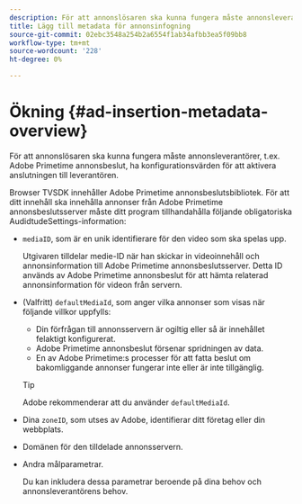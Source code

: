 ```yaml
---
description: För att annonslösaren ska kunna fungera måste annonsleverantörer, t.ex. Adobe Primetime annonsbeslut, ha konfigurationsvärden för att aktivera anslutningen till leverantören.
title: Lägg till metadata för annonsinfogning
source-git-commit: 02ebc3548a254b2a6554f1ab34afbb3ea5f09bb8
workflow-type: tm+mt
source-wordcount: '228'
ht-degree: 0%

---
```


# Ökning {#ad-insertion-metadata-overview}

För att annonslösaren ska kunna fungera måste annonsleverantörer, t.ex. Adobe Primetime annonsbeslut, ha konfigurationsvärden för att aktivera anslutningen till leverantören.

Browser TVSDK innehåller Adobe Primetime annonsbeslutsbibliotek. För att ditt innehåll ska innehålla annonser från Adobe Primetime annonsbeslutsserver måste ditt program tillhandahålla följande obligatoriska AudidtudeSettings-information:

* `mediaID`, som är en unik identifierare för den video som ska spelas upp.

  Utgivaren tilldelar medie-ID när han skickar in videoinnehåll och annonsinformation till Adobe Primetime annonsbeslutsserver. Detta ID används av Adobe Primetime annonsbeslut för att hämta relaterad annonsinformation för videon från servern.

* (Valfritt) `defaultMediaId`, som anger vilka annonser som visas när följande villkor uppfylls:

   * Din förfrågan till annonsservern är ogiltig eller så är innehållet felaktigt konfigurerat.
   * Adobe Primetime annonsbeslut försenar spridningen av data.
   * En av Adobe Primetime:s processer för att fatta beslut om bakomliggande annonser fungerar inte eller är inte tillgänglig.

  >[!TIP]
  >
  >Adobe rekommenderar att du använder `defaultMediaId`.

* Dina `zoneID`, som utses av Adobe, identifierar ditt företag eller din webbplats.
* Domänen för den tilldelade annonsservern.
* Andra målparametrar.

  Du kan inkludera dessa parametrar beroende på dina behov och annonsleverantörens behov.

